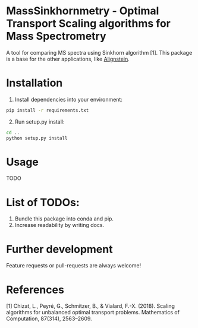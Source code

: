 MassSinkhornmetry - Optimal Transport Scaling algorithms for Mass Spectrometry
==============================================================================

A tool for comparing MS spectra using Sinkhorn algorithm [1]. This package is a base for the other applications, like [Alignstein](https://github.com/grzsko/Alignstein).

# Installation
1. Install dependencies into your environment:
```bash
pip install -r requirements.txt
```
2. Run setup.py install:
```bash
cd ..
python setup.py install
```

# Usage
TODO

# List of TODOs:
1. Bundle this package into conda and pip.
2. Increase readability by writing docs.

# Further development
Feature requests or pull-requests are always welcome!

# References
[1] Chizat, L., Peyré, G., Schmitzer, B., & Vialard, F.-X. (2018). Scaling algorithms for unbalanced optimal transport problems. Mathematics of Computation, 87(314), 2563–2609.
